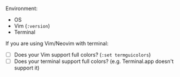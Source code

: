 <!-- Thank you for using Iceberg! -->
<!-- Make sure your environment before submitting a issue. -->
Environment:
- OS
- Vim (`:version`)
- Terminal

If you are using Vim/Neovim with terminal:
- [ ] Does your Vim support full colors? (`:set termguicolors`)
- [ ] Does your terminal support full colors? (e.g. Terminal.app doesn't support it)
